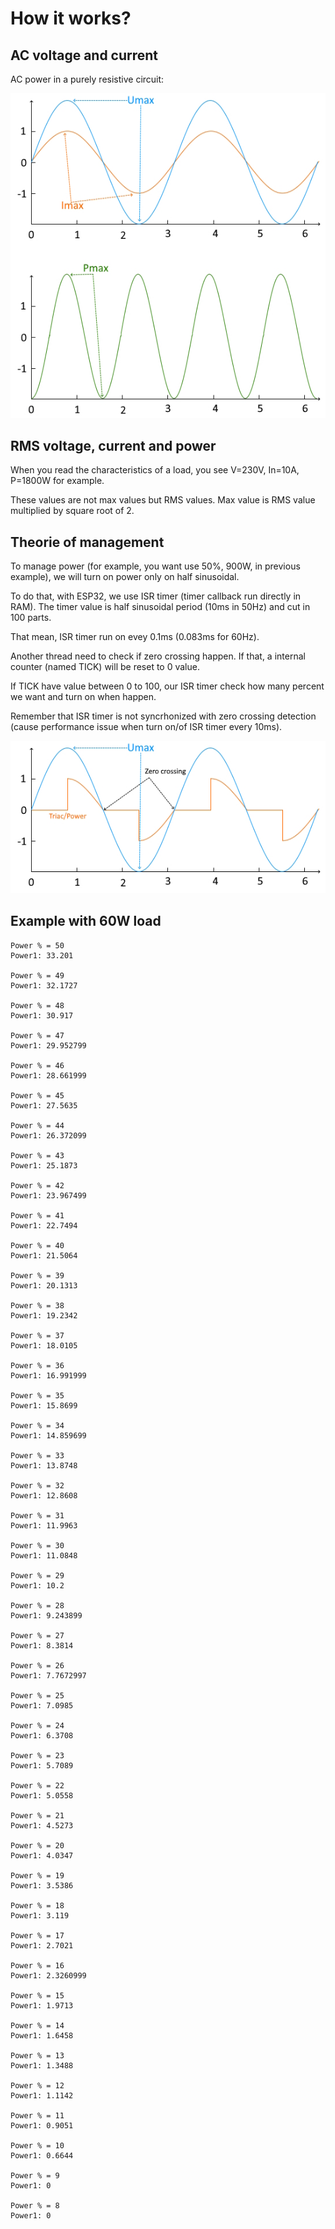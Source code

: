# How it works?

## AC voltage and current

AC power in a purely resistive circuit:

![AC power in a purely resistive circuit](current-voltage-power.jpg)

## RMS voltage, current and power

When you read the characteristics of a load, you see V=230V, In=10A, P=1800W for example.

These values are not max values but RMS values. Max value is RMS value multiplied by square root of 2.

## Theorie of management

To manage power (for example, you want use 50%, 900W, in previous example), we will turn on power only on half sinusoidal.

To do that, with ESP32, we use ISR timer (timer callback run directly in RAM). The timer value is half sinusoidal period (10ms in 50Hz) and cut in 100 parts.

That mean, ISR timer run on evey 0.1ms (0.083ms for 60Hz).

Another thread need to check if zero crossing happen. If that, a internal counter (named TICK) will be reset to 0 value.

If TICK have value between 0 to 100, our ISR timer check how many percent we want and turn on when happen.

Remember that ISR timer is not syncrhonized with zero crossing detection (cause performance issue when turn on/of ISR timer every 10ms).

![Power management](power-management.jpg)

## Example with 60W load

```
Power % = 50
Power1: 33.201

Power % = 49
Power1: 32.1727

Power % = 48
Power1: 30.917

Power % = 47
Power1: 29.952799

Power % = 46
Power1: 28.661999

Power % = 45
Power1: 27.5635

Power % = 44
Power1: 26.372099

Power % = 43
Power1: 25.1873

Power % = 42
Power1: 23.967499

Power % = 41
Power1: 22.7494

Power % = 40
Power1: 21.5064

Power % = 39
Power1: 20.1313

Power % = 38
Power1: 19.2342

Power % = 37
Power1: 18.0105

Power % = 36
Power1: 16.991999

Power % = 35
Power1: 15.8699

Power % = 34
Power1: 14.859699

Power % = 33
Power1: 13.8748

Power % = 32
Power1: 12.8608

Power % = 31
Power1: 11.9963

Power % = 30
Power1: 11.0848

Power % = 29
Power1: 10.2

Power % = 28
Power1: 9.243899

Power % = 27
Power1: 8.3814

Power % = 26
Power1: 7.7672997

Power % = 25
Power1: 7.0985

Power % = 24
Power1: 6.3708

Power % = 23
Power1: 5.7089

Power % = 22
Power1: 5.0558

Power % = 21
Power1: 4.5273

Power % = 20
Power1: 4.0347

Power % = 19
Power1: 3.5386

Power % = 18
Power1: 3.119

Power % = 17
Power1: 2.7021

Power % = 16
Power1: 2.3260999

Power % = 15
Power1: 1.9713

Power % = 14
Power1: 1.6458

Power % = 13
Power1: 1.3488

Power % = 12
Power1: 1.1142

Power % = 11
Power1: 0.9051

Power % = 10
Power1: 0.6644

Power % = 9
Power1: 0

Power % = 8
Power1: 0
```
